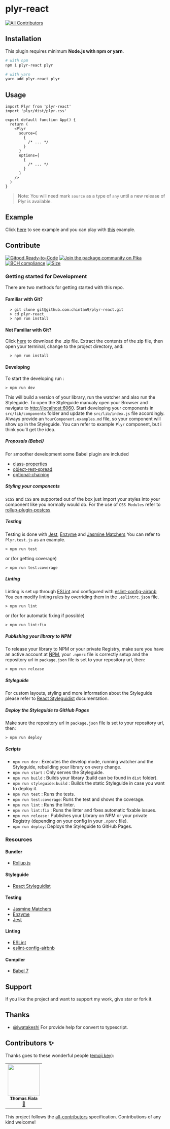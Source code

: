 # plyr-react
<!-- ALL-CONTRIBUTORS-BADGE:START - Do not remove or modify this section -->
[![All Contributors](https://img.shields.io/badge/all_contributors-1-orange.svg?style=flat-square)](#contributors-)
<!-- ALL-CONTRIBUTORS-BADGE:END -->

## Installation

This plugin requires minimum **Node.js with npm or yarn**.

```sh
# with npm
npm i plyr-react plyr

# with yarn
yarn add plyr-react plyr
```

## Usage

```tsx
import Plyr from 'plyr-react'
import 'plyr/dist/plyr.css'

export default function App() {
  return (
    <Plyr
      source={
        {
          /* ... */
        }
      }
      options={
        {
          /* ... */
        }
      }
    />
  )
}
```

> Note: You will need mark `source` as a type of `any` until a new release of Plyr is available.

## Example

Click
[here](https://stackblitz.com/edit/react-vfptdd?ctl=1&embed=1&file=index.js&hideExplorer=1&hideNavigation=1&view=preview)
to see example and you can play with
[this](https://stackblitz.com/edit/react-vfptdd?file=index.js) example.

## Contribute

[![Gitpod Ready-to-Code](https://img.shields.io/badge/Gitpod-Ready--to--Code-blue?logo=gitpod)](https://gitpod.io/#https://github.com/chintan9/plyr-react)
[![Join the package community on Pika](https://img.shields.io/badge/Pika%20Community-Ask%20questions,%20get%20answers-blue?style=flag-square)](https://www.pika.dev/npm/plyr-react)
[![BCH compliance](https://bettercodehub.com/edge/badge/chintan9/plyr-react?branch=master)](https://bettercodehub.com/)
[![Size](https://badgen.net/bundlephobia/minzip/plyr-react)](https://badgen.net/#bundlephobia)

### Getting started for Development

There are two methods for getting started with this repo.

#### Familiar with Git?

```
  > git clone git@github.com:chintan9/plyr-react.git
  > cd plyr-react
  > npm run install
```

#### Not Familiar with Git?

Click [here](https://github.com/chintan9/plyr-react.git/archive/master.zip) to
download the .zip file. Extract the contents of the zip file, then open your
terminal, change to the project directory, and:

```
  > npm run install
```

#### Developing

To start the developing run :

```
> npm run dev
```

This will build a version of your library, run the watcher and also run the
Styleguide. To open the Styleguide manualy open your Browser and navigate to
[http://localhost:6060](http://localhost:6060). Start developing your components
in `src/lib/components` folder and update the `src/lib/index.js` file
accordingly. Always provide an `YourComponent.examples.md` file, so your
component will show up in the Styleguide. You can refer to example
`Plyr` component, but i think you'll get the idea.

##### Proposals (Babel)

For smoother development some Babel plugin are included

- [class-properties](https://github.com/babel/babel/tree/master/packages/babel-plugin-proposal-class-properties)
- [object-rest-spread](https://github.com/babel/babel/tree/master/packages/babel-plugin-proposal-object-rest-spread)
- [optional-chaining](https://github.com/babel/babel/tree/master/packages/babel-plugin-proposal-optional-chaining)

##### Styling your components

`SCSS` and `CSS` are supported out of the box just import your styles into your
component like you normally would do. For the use of `CSS Modules` refer to
[rollup-plugin-postcss](https://github.com/egoist/rollup-plugin-postcss)

##### Testing

Testing is done with [Jest](https://facebook.github.io/jest/),
[Enzyme](http://airbnb.io/enzyme/) and
[Jasmine Matchers](https://github.com/JamieMason/Jasmine-Matchers) You can refer
to `Plyr.test.js` as an example.

```
> npm run test
```

or (for getting coverage)

```
> npm run test:coverage
```

##### Linting

Linting is set up through [ESLint](https://eslint.org/) and configured with
[eslint-config-airbnb](https://www.npmjs.com/package/eslint-config-airbnb) You
can modify linting rules by overriding them in the `.eslintrc.json` file.

```
> npm run lint
```

or (for for automatic fixing if possible)

```
> npm run lint:fix
```

##### Publishing your library to NPM

To release your library to NPM or your private Registry, make sure you have an
active account at [NPM](https://www.npmjs.com/), your `.npmrc` file is correctly
setup and the repository url in `package.json` file is set to your repository
url, then:

```
> npm run release
```

##### Styleguide

For custom layouts, styling and more information about the Styleguide please
refer to [React Styleguidist](https://react-styleguidist.js.org/) documentation.

##### Deploy the Styleguide to GitHub Pages

Make sure the repository url in `package.json` file is set to your repository
url, then:

```
> npm run deploy
```

##### Scripts

- `npm run dev` : Executes the develop mode, running watcher and the Styleguide,
  rebuilding your library on every change.
- `npm run start` : Only serves the Styleguide.
- `npm run build` : Builds your library (build can be found in `dist` folder).
- `npm run styleguide:build` : Builds the static Styleguide in case you want to
  deploy it.
- `npm run test` : Runs the tests.
- `npm run test:coverage`: Runs the test and shows the coverage.
- `npm run lint` : Runs the linter.
- `npm run lint:fix` : Runs the linter and fixes automatic fixable issues.
- `npm run release` : Publishes your Library on NPM or your private Registry
  (depending on your config in your `.npmrc` file).
- `npm run deploy`: Deploys the Styleguide to GitHub Pages.

### Resources

#### Bundler

- [Rollup.js](https://rollupjs.org/guide/en)

#### Styleguide

- [React Styleguidist](https://react-styleguidist.js.org/)

#### Testing

- [Jasmine Matchers](https://github.com/JamieMason/Jasmine-Matchers)
- [Enzyme](http://airbnb.io/enzyme/)
- [Jest](https://facebook.github.io/jest/)

#### Linting

- [ESLint](https://eslint.org/)
- [eslint-config-airbnb](https://www.npmjs.com/package/eslint-config-airbnb)

#### Compiler

- [Babel 7](https://babeljs.io/)

## Support

If you like the project and want to support my work, give star or fork it.

## Thanks 

- [@iwatakeshi](https://github.com/iwatakeshi) For provide help for convert to typescript. 

## Contributors ✨

Thanks goes to these wonderful people ([emoji key](https://allcontributors.org/docs/en/emoji-key)):

<!-- ALL-CONTRIBUTORS-LIST:START - Do not remove or modify this section -->
<!-- prettier-ignore-start -->
<!-- markdownlint-disable -->
<table>
  <tr>
    <td align="center"><a href="https://www.tropicalt.ca"><img src="https://avatars0.githubusercontent.com/u/44362297?v=4" width="100px;" alt=""/><br /><sub><b>Thomas Fiala</b></sub></a><br /><a href="https://github.com/chintan9/plyr-react/issues?q=author%3Atommyboylab" title="Bug reports">🐛</a></td>
  </tr>
</table>

<!-- markdownlint-enable -->
<!-- prettier-ignore-end -->
<!-- ALL-CONTRIBUTORS-LIST:END -->

This project follows the [all-contributors](https://github.com/all-contributors/all-contributors) specification. Contributions of any kind welcome!